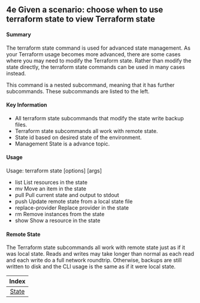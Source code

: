 ## 4e Given a scenario: choose when to use terraform state to view Terraform state

#### Summary
The terraform state command is used for advanced state management. As your Terraform usage becomes more advanced, there are some cases where you may need to modify the Terraform state. Rather than modify the state directly, the terraform state commands can be used in many cases instead.

This command is a nested subcommand, meaning that it has further subcommands. These subcommands are listed to the left.

#### Key Information

* All terraform state subcommands that modify the state write backup files.
* Terraform state subcommands all work with remote state.
* State id based on desired state of the environment.
* Management State is a advance topic.

#### Usage

Usage: terraform state <subcommand> [options] [args]

* list                List resources in the state
* mv                  Move an item in the state
* pull                Pull current state and output to stdout
* push                Update remote state from a local state file
* replace-provider    Replace provider in the state
* rm                  Remove instances from the state
* show                Show a resource in the state

#### Remote State

The Terraform state subcommands all work with remote state just as if it was local state. Reads and writes may take longer than normal as each read and each write do a full network roundtrip. Otherwise, backups are still written to disk and the CLI usage is the same as if it were local state.

| Index |
|:----------:|
|[State](https://www.terraform.io/docs/commands/state/index.html)|
